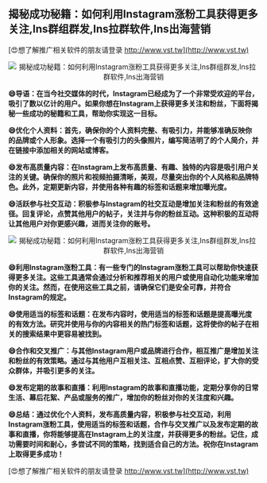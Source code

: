 ## **揭秘成功秘籍：如何利用Instagram涨粉工具获得更多关注,Ins群组群发,Ins拉群软件,Ins出海营销**

[😍想了解推广相关软件的朋友请登录 http://www.vst.tw](http://www.vst.tw)

 <center><img src="https://vst.tw/MP4/tuiguang/png/2.png" alt="揭秘成功秘籍：如何利用Instagram涨粉工具获得更多关注,Ins群组群发,Ins拉群软件,Ins出海营销"></center>

**😄导语：在当今社交媒体的时代，Instagram已经成为了一个非常受欢迎的平台，吸引了数以亿计的用户。如果你想在Instagram上获得更多关注和粉丝，下面将揭秘一些成功的秘籍和工具，帮助你实现这一目标。**

**😄优化个人资料：首先，确保你的个人资料完整、有吸引力，并能够准确反映你的品牌或个人形象。选择一个有吸引力的头像照片，编写简洁明了的个人简介，并在链接中添加相关的网站或博客。**

**😄发布高质量内容：在Instagram上发布高质量、有趣、独特的内容是吸引用户关注的关键。确保你的照片和视频拍摄清晰，美观，尽量突出你的个人风格和品牌特色。此外，定期更新内容，并使用各种有趣的标签和话题来增加曝光度。**

**😄活跃参与社交互动：积极参与Instagram的社交互动是增加关注和粉丝的有效途径。回复评论，点赞其他用户的帖子，关注并与你的粉丝互动。这种积极的互动将让其他用户对你更感兴趣，进而关注你的账号。**

 <center><img src="https://vst.tw/MP4/tuiguang/png/4.png" alt="揭秘成功秘籍：如何利用Instagram涨粉工具获得更多关注,Ins群组群发,Ins拉群软件,Ins出海营销"></center>

**😄利用Instagram涨粉工具：有一些专门的Instagram涨粉工具可以帮助你快速获得更多关注。这些工具通常会通过分析和推荐相关的用户或使用自动化功能来增加你的关注。然而，在使用这些工具之前，请确保它们是安全可靠，并符合Instagram的规定。**

**😄使用适当的标签和话题：在发布内容时，使用适当的标签和话题是提高曝光度的有效方法。研究并使用与你的内容相关的热门标签和话题，这将使你的帖子在相关的搜索结果中更容易被找到。**

**😄合作和交叉推广：与其他Instagram用户或品牌进行合作，相互推广是增加关注和粉丝的有效策略。通过与其他用户互相关注、互相点赞、互相评论，扩大你的受众群体，并吸引更多的关注。**

**😄发布定期的故事和直播：利用Instagram的故事和直播功能，定期分享你的日常生活、幕后花絮、产品或服务的推广，增加你的粉丝对你的关注度和兴趣。**

**😄总结：通过优化个人资料，发布高质量内容，积极参与社交互动，利用Instagram涨粉工具，使用适当的标签和话题，合作与交叉推广以及发布定期的故事和直播，你将能够提高在Instagram上的关注度，并获得更多的粉丝。记住，成功需要时间和耐心，多尝试不同的策略，找到适合自己的方法。祝你在Instagram上取得更多成功！**

[😍想了解推广相关软件的朋友请登录 http://www.vst.tw](http://www.vst.tw)



